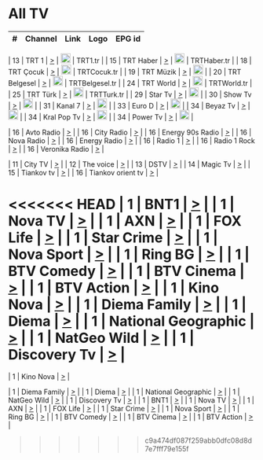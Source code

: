 <h1>All TV</h1>

| #   | Channel        | Link  | Logo | EPG id |
|:---:|:--------------:|:-----:|:----:|:------:|

| 13  | TRT 1            | [>](https://tv-trt1.medya.trt.com.tr/master.m3u8) | <img height="20" src="https://i.imgur.com/j786OLG.png"/> | TRT1.tr |
| 15  | TRT Haber        | [>](https://tv-trthaber.medya.trt.com.tr/master.m3u8) | <img height="20" src="https://i.imgur.com/OVfo8Ab.png"/> | TRTHaber.tr |
| 18  | TRT Çocuk        | [>](https://tv-trtcocuk.medya.trt.com.tr/master.m3u8) | <img height="20" src="https://i.imgur.com/QLFmD6d.png"/> | TRTCocuk.tr |
| 19  | TRT Müzik        | [>](https://tv-trtmuzik.medya.trt.com.tr/master.m3u8) | <img height="20" src="https://i.imgur.com/fIVFCEd.png"/> |
| 20  | TRT Belgesel     | [>](https://tv-trtbelgesel.medya.trt.com.tr/master.m3u8) | <img height="20" src="https://i.imgur.com/MGO87pe.png"/> | TRTBelgesel.tr |
| 24  | TRT World        | [>](https://tv-trtworld.medya.trt.com.tr/master.m3u8) | <img height="20" src="https://i.imgur.com/JEA2xpv.png"/> | TRTWorld.tr |
| 25  | TRT Türk         | [>](https://tv-trtturk.medya.trt.com.tr/master.m3u8) | <img height="20" src="https://i.imgur.com/OSTOQNw.png"/> | TRTTurk.tr |
| 29  | Star Tv   | [>](https://dogus-live.daioncdn.net/startv/startv_360p.m3u8) | <img height="20" src="https://i.imgur.com/IebUZx1.png"/> |
| 30  | Show Tv     | [>](https://ciner-live.daioncdn.net/showtv/showtv.m3u8) | <img height="20" src="https://i.imgur.com/IebUZx1.png"/> |
| 31  | Kanal 7     | [>](https://kanal7-live.daioncdn.net/kanal7/kanal7.m3u8) | <img height="20" src="https://i.imgur.com/IebUZx1.png"/> |
| 33  | Euro D    | [>](https://www.youtube.com/user/KanalD/live) | <img height="20" src="https://i.imgur.com/IebUZx1.png"/> |
| 34  | Beyaz Tv     | [>](https://beyaztv-live.daioncdn.net/beyaztv/beyaztv.m3u8) | <img height="20" src="https://i.imgur.com/IebUZx1.png"/> |
| 34  | Kral Pop Tv     | [>](https://www.youtube.com/watch?v=GuFTuKoXepw) | <img height="20" src="https://i.imgur.com/IebUZx1.png"/> |
| 34  | Power Tv     | [>](https://livetv.powerapp.com.tr/powerTV/powerhd.smil/chunklist.m3u8) | <img height="20" src="https://i.imgur.com/IebUZx1.png"/> |

| 16  | Avto Radio | [>](http://stream.metacast.eu/avtoradio.mp3.m3u) |
| 16  | City Radio | [>](http://stream.metacast.eu/city.aac.m3u) |
| 16  | Energy 90s Radio | [>](http://stream.metacast.eu/energy-90s.m3u) |
| 16  | Nova Radio | [>](http://stream.metacast.eu/nova.aac.m3u) |
| 16  | Energy Radio | [>](http://stream.metacast.eu/nrj.aac.m3u) |
| 16  | Radio 1 | [>](http://stream.metacast.eu/radio1.aac.m3u) |
| 16  | Radio 1 Rock | [>](http://stream.metacast.eu/radio1rock.aac.m3u) |
| 16  | Veronika Radio | [>](http://stream.metacast.eu/veronika.aac.m3u) |

| 11  | City TV | [>](https://tv.city.bg/play/tshls/citytv/index.m3u8) |
| 12  | The voice | [>](https://bss1.neterra.tv/thevoice/thevoice.m3u8) |
| 13  | DSTV | [>](http://46.249.95.140:8081/hls/data.m3u8) |
| 14  | Magic Tv | [>](https://bss1.neterra.tv/magictv/magictv.m3u8) |
| 15  | Tiankov tv | [>](https://streamer103.neterra.tv/tiankov-folk/live.m3u8) |
| 16  | Tiankov orient tv | [>](https://streamer103.neterra.tv/tiankov-orient/live.m3u8) |

<<<<<<< HEAD
| 1 | BNT1 | [>](https://ymkaya.xyz:19161/tv/bnt1/playlist.m3u8?wmsAuthSign=c2VydmVyX3RpbWU9Mi8yNS8yMDI1IDk6MDk6MzQgUE0maGFzaF92YWx1ZT04WGFMTmpUT3VaamdVNkp1bUdhR1h3PT0mdmFsaWRtaW51dGVzPTYw) |
| 1 | Nova TV | [>](https://ymkaya.xyz:19161/tv/novatv/playlist.m3u8?wmsAuthSign=c2VydmVyX3RpbWU9Mi8yNS8yMDI1IDk6MDk6NDUgUE0maGFzaF92YWx1ZT03RFdSVDN6UjlwaHZlWVczWkJFdDJBPT0mdmFsaWRtaW51dGVzPTYw) |
| 1 | AXN | [>](https://ymkaya.xyz:19161/tv/axn/playlist.m3u8?wmsAuthSign=c2VydmVyX3RpbWU9Mi8yNS8yMDI1IDk6MDk6NTUgUE0maGFzaF92YWx1ZT05Y3JjWUFTYXFZTUJRV0VkVGRDSitBPT0mdmFsaWRtaW51dGVzPTYw) |
| 1 | FOX Life | [>](https://ymkaya.xyz:19161/tv/foxlife/playlist.m3u8?wmsAuthSign=c2VydmVyX3RpbWU9Mi8yNS8yMDI1IDk6MTA6MDUgUE0maGFzaF92YWx1ZT01U2N3eFltMTN5T3gwZFBPNC9hU093PT0mdmFsaWRtaW51dGVzPTYw) |
| 1 | Star Crime | [>](https://ymkaya.xyz:19161/tv/foxcrime/playlist.m3u8?wmsAuthSign=c2VydmVyX3RpbWU9Mi8yNS8yMDI1IDk6MTA6MTUgUE0maGFzaF92YWx1ZT16YjFYZUJkditMRWdxSVdWbDkvYUhnPT0mdmFsaWRtaW51dGVzPTYw) |
| 1 | Nova Sport | [>](https://ymkaya.xyz:19161/tv/novasport/playlist.m3u8?wmsAuthSign=c2VydmVyX3RpbWU9Mi8yNS8yMDI1IDk6MTA6MjUgUE0maGFzaF92YWx1ZT1UZVJqbmN2UVFPbFdmcE51eStKdkJBPT0mdmFsaWRtaW51dGVzPTYw) |
| 1 | Ring BG | [>](https://ymkaya.xyz:19161/tv/ringbg/playlist.m3u8?wmsAuthSign=c2VydmVyX3RpbWU9Mi8yNS8yMDI1IDk6MTA6MzUgUE0maGFzaF92YWx1ZT1sckNFc0NwMElLclpPcHZzaFVORGVBPT0mdmFsaWRtaW51dGVzPTYw) |
| 1 | BTV Comedy | [>](https://ymkaya.xyz:19161/tv/btvcomedy/playlist.m3u8?wmsAuthSign=c2VydmVyX3RpbWU9Mi8yNS8yMDI1IDk6MTA6NDUgUE0maGFzaF92YWx1ZT1ZMUIwY1kxejRmcWVvUExlN09aVmhnPT0mdmFsaWRtaW51dGVzPTYw) |
| 1 | BTV Cinema | [>](https://ymkaya.xyz:19161/tv/btvcinema/playlist.m3u8?wmsAuthSign=c2VydmVyX3RpbWU9Mi8yNS8yMDI1IDk6MTA6NTQgUE0maGFzaF92YWx1ZT15NVc5WjJCazdLTFFGZzV6TDlXck53PT0mdmFsaWRtaW51dGVzPTYw) |
| 1 | BTV Action | [>](https://ymkaya.xyz:19161/tv/btvaction/playlist.m3u8?wmsAuthSign=c2VydmVyX3RpbWU9Mi8yNS8yMDI1IDk6MTE6MDQgUE0maGFzaF92YWx1ZT1TRW05bWhNR2FCcVlzMmFoWFk1N3R3PT0mdmFsaWRtaW51dGVzPTYw) |
| 1 | Kino Nova | [>](https://ymkaya.xyz:19161/tv/kinonova/playlist.m3u8?wmsAuthSign=c2VydmVyX3RpbWU9Mi8yNS8yMDI1IDk6MTE6MTQgUE0maGFzaF92YWx1ZT15L3FWeGhxY3pVd2EzRXhSL3pzeWhRPT0mdmFsaWRtaW51dGVzPTYw) |
| 1 | Diema Family | [>](https://ymkaya.xyz:19161/tv/diemafamily/playlist.m3u8?wmsAuthSign=c2VydmVyX3RpbWU9Mi8yNS8yMDI1IDk6MTE6MjQgUE0maGFzaF92YWx1ZT0wT2FFUCtEbGhkdTZrR1JEd1JPUEdRPT0mdmFsaWRtaW51dGVzPTYw) |
| 1 | Diema | [>](https://ymkaya.xyz:19161/tv/diema/playlist.m3u8?wmsAuthSign=c2VydmVyX3RpbWU9Mi8yNS8yMDI1IDk6MTI6MTggUE0maGFzaF92YWx1ZT1oTmpwV0krR3pGNmxQY3o0RlhkcEFRPT0mdmFsaWRtaW51dGVzPTYw) |
| 1 | National Geographic | [>](https://ymkaya.xyz:19161/tv/natgeo/playlist.m3u8?wmsAuthSign=c2VydmVyX3RpbWU9Mi8yNS8yMDI1IDk6MTI6MjggUE0maGFzaF92YWx1ZT1WM2RmVWsxWEwxNXJ2SkNqZmRpdXFnPT0mdmFsaWRtaW51dGVzPTYw) |
| 1 | NatGeo Wild | [>](https://ymkaya.xyz:19161/tv/natgeowild/playlist.m3u8?wmsAuthSign=c2VydmVyX3RpbWU9Mi8yNS8yMDI1IDk6MTI6MzggUE0maGFzaF92YWx1ZT1UMllvai9QMkVMQmJZYTh1cHJQeDZ3PT0mdmFsaWRtaW51dGVzPTYw) |
| 1 | Discovery Tv | [>](https://ymkaya.xyz:19161/tv/discovery/playlist.m3u8?wmsAuthSign=c2VydmVyX3RpbWU9Mi8yNS8yMDI1IDk6MTI6NDggUE0maGFzaF92YWx1ZT1LVzljaThFcG4wbzNCVWRsZWlKUDh3PT0mdmFsaWRtaW51dGVzPTYw) |
=======


| 1 | Kino Nova | [>](https://ymkaya.xyz:11336/tv/kinonova/playlist.m3u8?wmsAuthSign=c2VydmVyX3RpbWU9MS8yLzIwMjUgNDo0MDoyMCBBTSZoYXNoX3ZhbHVlPWlFS1FrWEtMMVRFM3l5YklUWUJQUHc9PSZ2YWxpZG1pbnV0ZXM9NjA=) |

| 1 | Diema Family | [>](https://ymkaya.xyz:11336/tv/diemafamily/playlist.m3u8?wmsAuthSign=c2VydmVyX3RpbWU9MS8yLzIwMjUgNDo0MDozMCBBTSZoYXNoX3ZhbHVlPUVUaTVKTldvZTF5WVVCM0YwL21kaXc9PSZ2YWxpZG1pbnV0ZXM9NjA=) |
| 1 | Diema | [>](https://ymkaya.xyz:11336/tv/diema/playlist.m3u8?wmsAuthSign=c2VydmVyX3RpbWU9MS8yLzIwMjUgNDo0MDo0MCBBTSZoYXNoX3ZhbHVlPVlYMWVJT2NuUjNpUTBsaytEUFFOS2c9PSZ2YWxpZG1pbnV0ZXM9NjA=) |
| 1 | National Geographic | [>](https://ymkaya.xyz:11336/tv/natgeo/playlist.m3u8?wmsAuthSign=c2VydmVyX3RpbWU9MS8yLzIwMjUgNDo0MTo0MSBBTSZoYXNoX3ZhbHVlPTJQTlVmcG5nYWx0M013eUhGRGxnd0E9PSZ2YWxpZG1pbnV0ZXM9NjA=) |
| 1 | NatGeo Wild | [>](https://ymkaya.xyz:11336/tv/natgeowild/playlist.m3u8?wmsAuthSign=c2VydmVyX3RpbWU9MS8yLzIwMjUgNDo0MTo1MSBBTSZoYXNoX3ZhbHVlPVl1OXZaTTliN0hGWEN3eDBYd1duNkE9PSZ2YWxpZG1pbnV0ZXM9NjA=) |
| 1 | Discovery Tv | [>](https://ymkaya.xyz:11336/tv/discovery/playlist.m3u8?wmsAuthSign=c2VydmVyX3RpbWU9MS8yLzIwMjUgNDo0MjowMSBBTSZoYXNoX3ZhbHVlPWtBQmdLNlY2RmQwWElzMVYzSDJyVkE9PSZ2YWxpZG1pbnV0ZXM9NjA=) |
| 1 | BNT1 | [>](https://ymkaya.xyz:11336/tv/bnt1/playlist.m3u8?wmsAuthSign=c2VydmVyX3RpbWU9MS8yLzIwMjUgNDozODozOCBBTSZoYXNoX3ZhbHVlPVVrMVlRQXpJWlhYeUh6ZFVpSC9NMUE9PSZ2YWxpZG1pbnV0ZXM9NjA=) |
| 1 | Nova TV | [>](https://ymkaya.xyz:11336/tv/novatv/playlist.m3u8?wmsAuthSign=c2VydmVyX3RpbWU9MS8yLzIwMjUgNDozODo0OCBBTSZoYXNoX3ZhbHVlPUVxQjh1a0ZzYkVGZU8zZDFGTzdreVE9PSZ2YWxpZG1pbnV0ZXM9NjA=) |
| 1 | AXN | [>](https://ymkaya.xyz:11336/tv/axn/playlist.m3u8?wmsAuthSign=c2VydmVyX3RpbWU9MS8yLzIwMjUgNDozODo1OCBBTSZoYXNoX3ZhbHVlPUpkWStGY1hkNXhaOVpPZ0thQ0FZL3c9PSZ2YWxpZG1pbnV0ZXM9NjA=) |
| 1 | FOX Life | [>](https://ymkaya.xyz:11336/tv/foxlife/playlist.m3u8?wmsAuthSign=c2VydmVyX3RpbWU9MS8yLzIwMjUgNDozOToxMCBBTSZoYXNoX3ZhbHVlPWt1ZDc1T3AzYlZDTjJnSy9TU0xJZlE9PSZ2YWxpZG1pbnV0ZXM9NjA=) |
| 1 | Star Crime | [>](https://ymkaya.xyz:11336/tv/foxcrime/playlist.m3u8?wmsAuthSign=c2VydmVyX3RpbWU9MS8yLzIwMjUgNDozOToyMCBBTSZoYXNoX3ZhbHVlPXIwVU45Nm9FR1l2enNkTG9TanBxbmc9PSZ2YWxpZG1pbnV0ZXM9NjA=) |
| 1 | Nova Sport | [>](https://ymkaya.xyz:11336/tv/novasport/playlist.m3u8?wmsAuthSign=c2VydmVyX3RpbWU9MS8yLzIwMjUgNDozOTozMCBBTSZoYXNoX3ZhbHVlPXlSZ0UxazVaM0xhSmc0NmR4T0c1T2c9PSZ2YWxpZG1pbnV0ZXM9NjA=) |
| 1 | Ring BG | [>](https://ymkaya.xyz:11336/tv/ringbg/playlist.m3u8?wmsAuthSign=c2VydmVyX3RpbWU9MS8yLzIwMjUgNDozOTo0MCBBTSZoYXNoX3ZhbHVlPTR4aUlFNHVUYWN4enY1WkVuOFZma2c9PSZ2YWxpZG1pbnV0ZXM9NjA=) |
| 1 | BTV Comedy | [>](https://ymkaya.xyz:11336/tv/btvcomedy/playlist.m3u8?wmsAuthSign=c2VydmVyX3RpbWU9MS8yLzIwMjUgNDozOTo1MCBBTSZoYXNoX3ZhbHVlPUtrMTJ2RHNTTUU1RFp1ZkVOdXFSK3c9PSZ2YWxpZG1pbnV0ZXM9NjA=) |
| 1 | BTV Cinema | [>](https://ymkaya.xyz:11336/tv/btvcinema/playlist.m3u8?wmsAuthSign=c2VydmVyX3RpbWU9MS8yLzIwMjUgNDozOTo1OSBBTSZoYXNoX3ZhbHVlPTZWcU9FZW56cG1NM1lrYy8xNE5NeHc9PSZ2YWxpZG1pbnV0ZXM9NjA=) |
| 1 | BTV Action | [>](https://ymkaya.xyz:11336/tv/btvaction/playlist.m3u8?wmsAuthSign=c2VydmVyX3RpbWU9MS8yLzIwMjUgNDo0MDoxMCBBTSZoYXNoX3ZhbHVlPUlDd0ErRkZVWThyMVZwR3c2REdGZ3c9PSZ2YWxpZG1pbnV0ZXM9NjA=) |
>>>>>>> c9a474df087f259abb0dfc08d8d7e7fff79e155f
